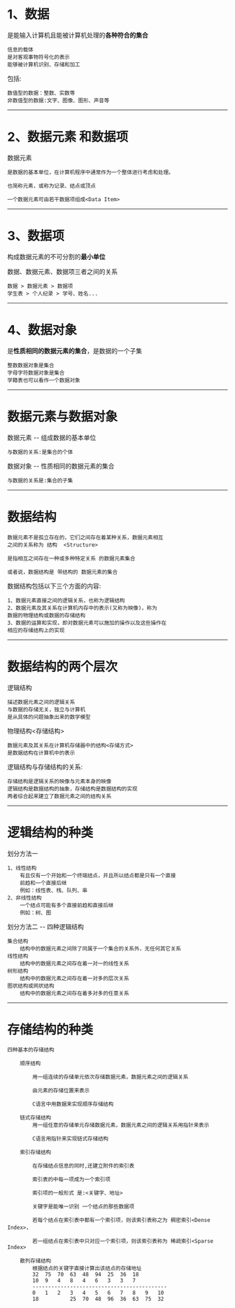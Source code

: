 # 1、数据 <Data>

 是能输入计算机且能被计算机处理的**各种符合的集合**

    信息的载体
    是对客观事物符号化的表示
    能够被计算机识别、存储和加工

包括:

    数值型的数据：整数、实数等
    非数值型的数据:文字、图像、图形、声音等
---
# 2、数据元素<Data element> 和数据项

数据元素

    是数据的基本单位，在计算机程序中通常作为一个整体进行考虑和处理。

    也简称元素，或称为记录、结点或顶点

    一个数据元素可由若干数据项组成<Data Item>
---
# 3、数据项

构成数据元素的不可分割的**最小单位**

数据、数据元素、数据项三者之间的关系

    数据 > 数据元素 > 数据项
    学生表 > 个人纪录 > 学号、姓名...
---
# 4、数据对象 <Data Object>

是**性质相同的数据元素的集合**，是数据的一个子集 

    整数数据对象是集合
    字母字符数据对象是集合
    学籍表也可以看作一个数据对象
---
# 数据元素与数据对象

数据元素 -- 组成数据的基本单位

    与数据的关系:是集合的个体

数据对象 -- 性质相同的数据元素的集合

    与数据的关系是:集合的子集
---
# 数据结构 <Data Structure>

    数据元素不是孤立存在的，它们之间存在着某种关系，数据元素相互
    之间的关系称为 结构  <Structure>

    是指相互之间存在一种或多种特定关系 的数据元素集合

    或者说，数据结构是 带结构的 数据元素的集合

数据结构包括以下三个方面的内容:

    1、数据元素直接之间的逻辑关系，也称为逻辑结构
    2、数据元素及其关系在计算机内存中的表示(又称为映像)，称为
    数据的物理结构或数据的存储结构
    3、数据的运算和实现，即对数据元素可以施加的操作以及这些操作在
    相应的存储结构上的实现
--- 
# 数据结构的两个层次

逻辑结构

    描述数据元素之间的逻辑关系
    与数据的存储无关，独立与计算机
    是从具体的问题抽象出来的数学模型

物理结构<存储结构>

    数据元素及其关系在计算机存储器中的结构<存储方式>
    是数据结构在计算机中的表示

逻辑结构与存储结构的关系:

    存储结构是逻辑关系的映像与元素本身的映像
    逻辑结构是数据结构的抽象，存储结构是数据结构的实现
    两者综合起来建立了数据元素之间的结构关系
---
# 逻辑结构的种类

划分方法一

    1、线性结构
        有且仅有一个开始和一个终端结点，并且所以结点都是只有一个直接
        前趋和一个直接后继
        例如：线性表、栈、队列、串
    2、非线性结构
        一个结点可能有多个直接前趋和直接后继
        例如：树、图

划分方法二 -- 四种逻辑结构

    集合结构
        结构中的数据元素之间除了同属于一个集合的关系外，无任何其它关系
    线性结构
        结构中的数据元素之间存在着一对一的线性关系
    树形结构
        结构中的数据元素之间存在着一对多的层次关系
    图状结构或网状结构
        结构中的数据元素之间存在着多对多的任意关系
---
# 存储结构的种类

    四种基本的存储结构

        顺序结构

            用一组连续的存储单元依次存储数据元素，数据元素之间的逻辑关系

            由元素的存储位置来表示

            C语言中用数据来实现顺序存储结构

        链式存储结构
            用一组任意的存储单元存储数据元素，数据元素之间的逻辑关系用指针来表示

            C语言用指针来实现链式存储结构

        索引存储结构

            在存储结点信息的同时,还建立附件的索引表 

            索引表的中每一项成为一个索引项

            索引项的一般形式 是:<关键字、地址>

            关键字是能唯一识别 一个结点的那些数据项
            
            若每个结点在索引表中都有一个索引项，则该索引表称之为 稠密索引<Dense Index>，

            若一组结点在索引表中只对应一个索引项，则该索引表称为 稀疏索引<Sparse Index>

        散列存储结构
            根据结点的关键字直接计算出该结点的存储地址
            32  75  70  63  48  94  25  36  18
            10  9   4   8   4   6   3   3   7
            -------------------------------------------
            0   1   2   3   4   5   6   7   8   9   10
            18          25  70  48  96  36  63  75  32 
